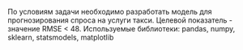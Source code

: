 По условиям задачи необходимо разработать модель для прогнозирования спроса на услуги такси. Целевой показатель - значение RMSE < 48. Используемые библиотеки: pandas, numpy, sklearn, statsmodels, matplotlib
